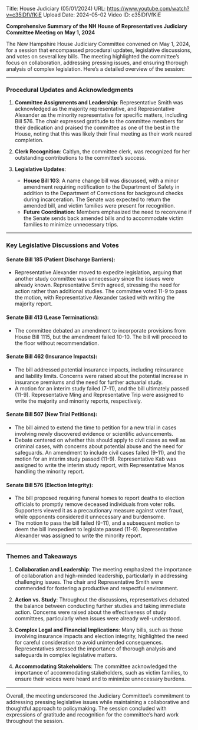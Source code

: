 Title: House Judiciary (05/01/2024)
URL: https://www.youtube.com/watch?v=c35lDfVfKiE
Upload Date: 2024-05-02
Video ID: c35lDfVfKiE

**Comprehensive Summary of the NH House of Representatives Judiciary Committee Meeting on May 1, 2024**

The New Hampshire House Judiciary Committee convened on May 1, 2024, for a session that encompassed procedural updates, legislative discussions, and votes on several key bills. The meeting highlighted the committee’s focus on collaboration, addressing pressing issues, and ensuring thorough analysis of complex legislation. Here’s a detailed overview of the session:

---

### **Procedural Updates and Acknowledgments**
1. **Committee Assignments and Leadership**: Representative Smith was acknowledged as the majority representative, and Representative Alexander as the minority representative for specific matters, including Bill 576. The chair expressed gratitude to the committee members for their dedication and praised the committee as one of the best in the House, noting that this was likely their final meeting as their work neared completion.
   
2. **Clerk Recognition**: Caitlyn, the committee clerk, was recognized for her outstanding contributions to the committee’s success.

3. **Legislative Updates**: 
   - **House Bill 103**: A name change bill was discussed, with a minor amendment requiring notification to the Department of Safety in addition to the Department of Corrections for background checks during incarceration. The Senate was expected to return the amended bill, and victim families were present for recognition.
   - **Future Coordination**: Members emphasized the need to reconvene if the Senate sends back amended bills and to accommodate victim families to minimize unnecessary trips.

---

### **Key Legislative Discussions and Votes**
#### **Senate Bill 185 (Patient Discharge Barriers)**:
   - Representative Alexander moved to expedite legislation, arguing that another study committee was unnecessary since the issues were already known. Representative Smith agreed, stressing the need for action rather than additional studies. The committee voted 11-9 to pass the motion, with Representative Alexander tasked with writing the majority report.

#### **Senate Bill 413 (Lease Terminations)**:
   - The committee debated an amendment to incorporate provisions from House Bill 1115, but the amendment failed 10-10. The bill will proceed to the floor without recommendation.

#### **Senate Bill 462 (Insurance Impacts)**:
   - The bill addressed potential insurance impacts, including reinsurance and liability limits. Concerns were raised about the potential increase in insurance premiums and the need for further actuarial study. 
   - A motion for an interim study failed (7-11), and the bill ultimately passed (11-9). Representative Ming and Representative Trip were assigned to write the majority and minority reports, respectively.

#### **Senate Bill 507 (New Trial Petitions)**:
   - The bill aimed to extend the time to petition for a new trial in cases involving newly discovered evidence or scientific advancements. 
   - Debate centered on whether this should apply to civil cases as well as criminal cases, with concerns about potential abuse and the need for safeguards. An amendment to include civil cases failed (9-11), and the motion for an interim study passed (11-9). Representative Kab was assigned to write the interim study report, with Representative Manos handling the minority report.

#### **Senate Bill 576 (Election Integrity)**:
   - The bill proposed requiring funeral homes to report deaths to election officials to promptly remove deceased individuals from voter rolls. Supporters viewed it as a precautionary measure against voter fraud, while opponents considered it unnecessary and burdensome. 
   - The motion to pass the bill failed (9-11), and a subsequent motion to deem the bill inexpedient to legislate passed (11-9). Representative Alexander was assigned to write the minority report.

---

### **Themes and Takeaways**
1. **Collaboration and Leadership**: The meeting emphasized the importance of collaboration and high-minded leadership, particularly in addressing challenging issues. The chair and Representative Smith were commended for fostering a productive and respectful environment.

2. **Action vs. Study**: Throughout the discussions, representatives debated the balance between conducting further studies and taking immediate action. Concerns were raised about the effectiveness of study committees, particularly when issues were already well-understood.

3. **Complex Legal and Financial Implications**: Many bills, such as those involving insurance impacts and election integrity, highlighted the need for careful consideration to avoid unintended consequences. Representatives stressed the importance of thorough analysis and safeguards in complex legislative matters.

4. **Accommodating Stakeholders**: The committee acknowledged the importance of accommodating stakeholders, such as victim families, to ensure their voices were heard and to minimize unnecessary burdens.

---

Overall, the meeting underscored the Judiciary Committee’s commitment to addressing pressing legislative issues while maintaining a collaborative and thoughtful approach to policymaking. The session concluded with expressions of gratitude and recognition for the committee’s hard work throughout the session.